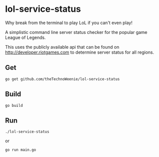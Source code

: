 # lol-service-status
Why break from the terminal to play LoL if you can't even play! 

A simplistic command line server status checker for the popular game League of Legends.  

This uses the publicly available api that can be found on http://developer.riotgames.com to determine server status for all regions.

## Get

    go get github.com/theTechnoWeenie/lol-service-status

## Build

    go build

## Run

    ./lol-service-status

or 

    go run main.go


